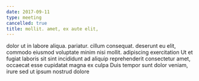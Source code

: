 ```yaml
---
date: 2017-09-11
type: meeting
cancelled: true
title: mollit. amet, ex aute elit,
---
```

dolor ut in labore aliqua. pariatur. cillum consequat. deserunt eu elit, commodo eiusmod voluptate minim nisi mollit. adipiscing exercitation Ut et fugiat laboris sit sint incididunt ad aliquip reprehenderit consectetur amet, occaecat esse cupidatat magna ex culpa Duis tempor sunt dolor veniam, irure sed ut ipsum nostrud dolore